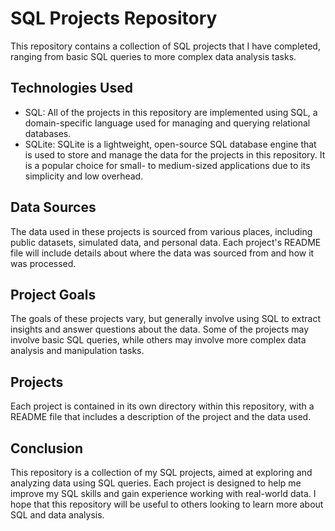 # SQL Projects Repository

This repository contains a collection of SQL projects that I have completed, ranging from basic SQL queries to more complex data analysis tasks.

## Technologies Used

- SQL: All of the projects in this repository are implemented using SQL, a domain-specific language used for managing and querying relational databases.
- SQLite: SQLite is a lightweight, open-source SQL database engine that is used to store and manage the data for the projects in this repository. It is a popular choice for small- to medium-sized applications due to its simplicity and low overhead.

## Data Sources

The data used in these projects is sourced from various places, including public datasets, simulated data, and personal data. Each project's README file will include details about where the data was sourced from and how it was processed.

## Project Goals

The goals of these projects vary, but generally involve using SQL to extract insights and answer questions about the data. Some of the projects may involve basic SQL queries, while others may involve more complex data analysis and manipulation tasks.

## Projects

Each project is contained in its own directory within this repository, with a README file that includes a description of the project and the data used. 

## Conclusion

This repository is a collection of my SQL projects, aimed at exploring and analyzing data using SQL queries. Each project is designed to help me improve my SQL skills and gain experience working with real-world data. I hope that this repository will be useful to others looking to learn more about SQL and data analysis.
